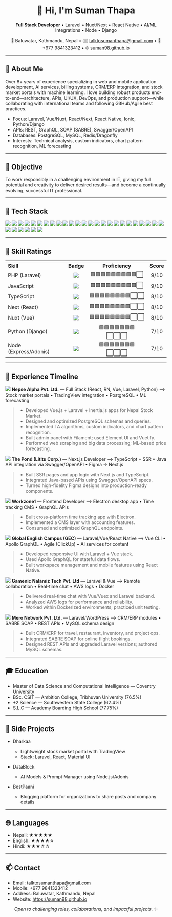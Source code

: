 <!--
  GitHub Profile README for Suman Thapa
  Feel free to copy and tweak—designed to be clean, informative, and attractive.
-->

<h1 align="center">👋 Hi, I'm Suman Thapa</h1>
<p align="center">
  <strong>Full Stack Developer</strong> • Laravel • Nuxt/Next • React Native • AI/ML Integrations • Node • Django
</p>
<p align="center">
  📍 Baluwatar, Kathmandu, Nepal • ✉️ <a href="mailto:talktosumanthapa@gmail.com">talktosumanthapa@gmail.com</a> • 📱 +977 9841323412 • 🌐 <a href="https://suman98.github.io" target="_blank">suman98.github.io</a>
</p>

---

## 🚀 About Me
Over 8+ years of experience specializing in web and mobile application development, AI services, billing systems, CRM/ERP integration, and stock market portals with machine learning. I love building robust products end-to-end—architecture, APIs, UI/UX, DevOps, and production support—while collaborating with international teams and following GitHub/Agile best practices.

- Focus: Laravel, Vue/Nuxt, React/Next, React Native, Ionic, Python/Django
- APIs: REST, GraphQL, SOAP (SABRE), Swagger/OpenAPI
- Databases: PostgreSQL, MySQL, Redis/Dragonfly
- Interests: Technical analysis, custom indicators, chart pattern recognition, ML forecasting

---

## 🎯 Objective
To work responsibly in a challenging environment in IT, giving my full potential and creativity to deliver desired results—and become a continually evolving, successful IT professional.

---

## 🧰 Tech Stack

<p align="left">
  <!-- Languages -->
  <img src="https://img.shields.io/badge/PHP-777BB4?style=for-the-badge&logo=php&logoColor=white" />
  <img src="https://img.shields.io/badge/JavaScript-F7DF1E?style=for-the-badge&logo=javascript&logoColor=black" />
  <img src="https://img.shields.io/badge/TypeScript-3178C6?style=for-the-badge&logo=typescript&logoColor=white" />
  <img src="https://img.shields.io/badge/Python-3776AB?style=for-the-badge&logo=python&logoColor=white" />
  <img src="https://img.shields.io/badge/C/C++-00599C?style=for-the-badge&logo=c&logoColor=white" />

  <!-- Backend -->
  <img src="https://img.shields.io/badge/Laravel-FF2D20?style=for-the-badge&logo=laravel&logoColor=white" />
  <img src="https://img.shields.io/badge/CodeIgniter-EF4223?style=for-the-badge&logo=codeigniter&logoColor=white" />
  <img src="https://img.shields.io/badge/Django-092E20?style=for-the-badge&logo=django&logoColor=white" />
  <img src="https://img.shields.io/badge/Express.js-000000?style=for-the-badge&logo=express&logoColor=white" />
  <img src="https://img.shields.io/badge/AdonisJS-5A45FF?style=for-the-badge&logo=adonisjs&logoColor=white" />

  <!-- Frontend -->
  <img src="https://img.shields.io/badge/Vue.js-4FC08D?style=for-the-badge&logo=vue.js&logoColor=white" />
  <img src="https://img.shields.io/badge/Nuxt.js-00C58E?style=for-the-badge&logo=nuxt.js&logoColor=white" />
  <img src="https://img.shields.io/badge/React-61DAFB?style=for-the-badge&logo=react&logoColor=black" />
  <img src="https://img.shields.io/badge/Next.js-000000?style=for-the-badge&logo=next.js&logoColor=white" />
  <img src="https://img.shields.io/badge/Angular-DD0031?style=for-the-badge&logo=angular&logoColor=white" />
  <img src="https://img.shields.io/badge/Ionic-3880FF?style=for-the-badge&logo=ionic&logoColor=white" />
  <img src="https://img.shields.io/badge/React%20Native-61DAFB?style=for-the-badge&logo=react&logoColor=black" />
  <img src="https://img.shields.io/badge/Electron-47848F?style=for-the-badge&logo=electron&logoColor=white" />

  <!-- Data -->
  <img src="https://img.shields.io/badge/PostgreSQL-4169E1?style=for-the-badge&logo=postgresql&logoColor=white" />
  <img src="https://img.shields.io/badge/MySQL-4479A1?style=for-the-badge&logo=mysql&logoColor=white" />
  <img src="https://img.shields.io/badge/Redis-DC382D?style=for-the-badge&logo=redis&logoColor=white" />
  <img src="https://img.shields.io/badge/Dragonfly-FF006E?style=for-the-badge" />

  <!-- APIs & Tools -->
  <img src="https://img.shields.io/badge/REST-02569B?style=for-the-badge&logo=azure-devops&logoColor=white" />
  <img src="https://img.shields.io/badge/GraphQL-E10098?style=for-the-badge&logo=graphql&logoColor=white" />
  <img src="https://img.shields.io/badge/SOAP-6A5ACD?style=for-the-badge" />
  <img src="https://img.shields.io/badge/Swagger-85EA2D?style=for-the-badge&logo=swagger&logoColor=black" />
  <img src="https://img.shields.io/badge/GitHub-181717?style=for-the-badge&logo=github&logoColor=white" />
  <img src="https://img.shields.io/badge/Docker-2496ED?style=for-the-badge&logo=docker&logoColor=white" />
  <img src="https://img.shields.io/badge/AWS-232F3E?style=for-the-badge&logo=amazon-aws&logoColor=white" />
  <img src="https://img.shields.io/badge/Figma-F24E1E?style=for-the-badge&logo=figma&logoColor=white" />
  <img src="https://img.shields.io/badge/VS%20Code-007ACC?style=for-the-badge&logo=visual-studio-code&logoColor=white" />
</p>

---

## 🔧 Skill Ratings

<div align="center">

<table>
  <tr>
    <th align="left">Skill</th>
    <th align="center">Badge</th>
    <th align="center">Proficiency</th>
    <th align="center">Score</th>
  </tr>

  <tr>
    <td>PHP (Laravel)</td>
    <td align="center"><img src="https://img.shields.io/badge/Laravel-Expert-FF2D20?style=for-the-badge&logo=laravel&logoColor=white" /></td>
    <td align="center">🟩🟩🟩🟩🟩🟩🟩🟩🟩⬜</td>
    <td align="center">9/10</td>
  </tr>

  <tr>
    <td>JavaScript</td>
    <td align="center"><img src="https://img.shields.io/badge/JavaScript-Advanced-F7DF1E?style=for-the-badge&logo=javascript&logoColor=black" /></td>
    <td align="center">🟩🟩🟩🟩🟩🟩🟩🟩🟩⬜</td>
    <td align="center">9/10</td>
  </tr>

  <tr>
    <td>TypeScript</td>
    <td align="center"><img src="https://img.shields.io/badge/TypeScript-Advanced-3178C6?style=for-the-badge&logo=typescript&logoColor=white" /></td>
    <td align="center">🟩🟩🟩🟩🟩🟩🟩🟩⬜⬜</td>
    <td align="center">8/10</td>
  </tr>

  <tr>
    <td>Next (React)</td>
    <td align="center"><img src="https://img.shields.io/badge/Next.js-Advanced-000000?style=for-the-badge&logo=next.js&logoColor=white" /></td>
    <td align="center">🟩🟩🟩🟩🟩🟩🟩🟩⬜⬜</td>
    <td align="center">8/10</td>
  </tr>

  <tr>
    <td>Nuxt (Vue)</td>
    <td align="center"><img src="https://img.shields.io/badge/Nuxt-Advanced-00C58E?style=for-the-badge&logo=nuxt.js&logoColor=white" /></td>
    <td align="center">🟩🟩🟩🟩🟩🟩🟩🟩⬜⬜</td>
    <td align="center">8/10</td>
  </tr>

  <tr>
    <td>Python (Django)</td>
    <td align="center"><img src="https://img.shields.io/badge/Django-Intermediate-092E20?style=for-the-badge&logo=django&logoColor=white" /></td>
    <td align="center">🟩🟩🟩🟩🟩🟩🟩⬜⬜⬜</td>
    <td align="center">7/10</td>
  </tr>

  <tr>
    <td>Node (Express/Adonis)</td>
    <td align="center"><img src="https://img.shields.io/badge/Node.js-Intermediate-339933?style=for-the-badge&logo=node.js&logoColor=white" /></td>
    <td align="center">🟩🟩🟩🟩🟩🟩🟩⬜⬜⬜</td>
    <td align="center">7/10</td>
  </tr>
</table>

</div>

---

## 💼 Experience Timeline

<!-- Simple vertical timeline using emojis and badges for a clean GitHub-friendly look -->
<p>
  <img src="https://img.shields.io/badge/—-Nepse%20Alpha-000000?style=flat-square" />
  <strong>Nepse Alpha Pvt. Ltd.</strong> — Full Stack (React, RN, Vue, Laravel, Python)  
  ⟶ Stock market portals • TradingView integration • PostgreSQL • ML forecasting
</p>
<blockquote>
  <ul>
    <li>Developed Vue.js + Laravel + Inertia.js apps for Nepal Stock Market.</li>
    <li>Designed and optimized PostgreSQL schemas and queries.</li>
    <li>Implemented TA algorithms, custom indicators, and chart pattern recognition.</li>
    <li>Built admin panel with Filament; used Element UI and Vuetify.</li>
    <li>Performed web scraping and big data processing; ML-based price forecasting.</li>
  </ul>
</blockquote>
<p>
  <img src="https://img.shields.io/badge/2025-AUG-8A2BE2?style=flat-square" />
  <strong>The Pond (Lititu Corp.)</strong> — Next.js Developer  
  ⟶ TypeScript + SSR • Java API integration via Swagger/OpenAPI • Figma → Next.js
</p>
<blockquote>
  <ul>
    <li>Built SSR pages and app logic with Next.js and TypeScript.</li>
    <li>Integrated Java-based APIs using Swagger/OpenAPI specs.</li>
    <li>Turned high-fidelity Figma designs into production-ready components.</li>
  </ul>
</blockquote>

<p>
  <img src="https://img.shields.io/badge/2023-SEP-1E90FF?style=flat-square" />
  <strong>Workzone1</strong> — Frontend Developer  
  ⟶ Electron desktop app • Time tracking CMS • GraphQL APIs
</p>
<blockquote>
  <ul>
    <li>Built cross-platform time tracking app with Electron.</li>
    <li>Implemented a CMS layer with accounting features.</li>
    <li>Consumed and optimized GraphQL endpoints.</li>
  </ul>
</blockquote>

<p>
  <img src="https://img.shields.io/badge/2021-DEC-32CD32?style=flat-square" />
  <strong>Global English Campus (GEC)</strong> — Laravel/Vue/React Native  
  ⟶ Vue CLI • Apollo GraphQL • Agile (ClickUp) • AI services for content
</p>
<blockquote>
  <ul>
    <li>Developed responsive UI with Laravel + Vue stack.</li>
    <li>Used Apollo GraphQL for stateful data flows.</li>
    <li>Built workspace management and mobile features using React Native.</li>
  </ul>
</blockquote>

<p>
  <img src="https://img.shields.io/badge/2020-APR-FFA500?style=flat-square" />
  <strong>Gamenic Nalamiz Tech Pvt. Ltd</strong> — Laravel & Vue  
  ⟶ Remote collaboration • Real-time chat • AWS logs • Docker
</p>
<blockquote>
  <ul>
    <li>Delivered real-time chat with Vue/Vuex and Laravel backend.</li>
    <li>Analyzed AWS logs for performance and reliability.</li>
    <li>Worked within Dockerized environments; practiced unit testing.</li>
  </ul>
</blockquote>

<p>
  <img src="https://img.shields.io/badge/2018-APR-FF6347?style=flat-square" />
  <strong>Mero Network Pvt. Ltd.</strong> — Laravel/WordPress  
  ⟶ CRM/ERP modules • SABRE SOAP • REST APIs • MySQL schema design
</p>
<blockquote>
  <ul>
    <li>Built CRM/ERP for travel, restaurant, inventory, and project ops.</li>
    <li>Integrated SABRE SOAP for online flight bookings.</li>
    <li>Designed REST APIs and upgraded Laravel versions; authored MySQL schemas.</li>
  </ul>
</blockquote>



---

## 🎓 Education
- Master of Data Science and Computational Intelligence — Coventry University
- BSc. CSIT — Ambition College, Tribhuvan University (76.5%)
- +2 Science — Southwestern State College (62.4%)
- S.L.C — Academy Boarding High School (77.75%)

---

## 🧪 Side Projects

- Dharkaa
  - Lightweight stock market portal with TradingView
  - Stack: Laravel, React, Material UI

- DataBlock
  - AI Models & Prompt Manager using Node.js/Adonis

- BestPaani
  - Blogging platform for organizations to share posts and company details

---

## 🌐 Languages
- Nepali: ★★★★★
- English: ★★★★☆
- Hindi: ★★★☆☆

---


## 📫 Contact
- Email: talktosumanthapa@gmail.com
- Mobile: +977 9841323412
- Address: Baluwatar, Kathmandu, Nepal
- Website: https://suman98.github.io

<p align="center">
  <em>Open to challenging roles, collaborations, and impactful projects.</em> ✨
</p>
